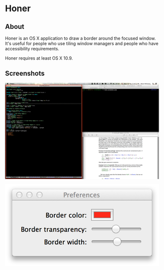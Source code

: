 # Honer

## About

Honer is an OS X application to draw a border around the focused
window. It's useful for people who use tiling window managers and
people who have accessibility requirements.

Honer requires at least OS X 10.9.

## Screenshots

![](honer-screenshot.gif)

![](honer-preferences.png)

